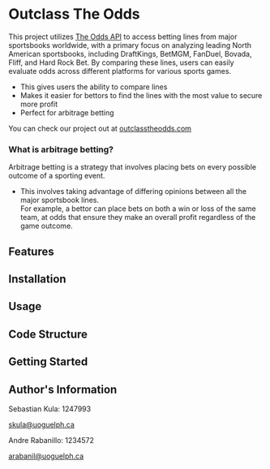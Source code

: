 # Outclass The Odds

This project utilizes [The Odds API](https://the-odds-api.com/) to access betting lines from major sportsbooks worldwide, with a primary focus on analyzing leading North American sportsbooks, including DraftKings, BetMGM, FanDuel, Bovada, Fliff, and Hard Rock Bet. By comparing these lines, users can easily evaluate odds across different platforms for various sports games.

  - This gives users the ability to compare lines
  - Makes it easier for bettors to find the lines with the most value to secure more profit
  - Perfect for arbitrage betting

You can check our project out at [outclasstheodds.com](http://outclasstheodds.com/)

### What is arbitrage betting? 

Arbitrage betting is a strategy that involves placing bets on every possible outcome of a sporting event. 
   -  This involves taking advantage of differing opinions between all the major sportsbook lines.   
For example, a bettor can place bets on both a win or loss of the same team, at odds that ensure they make an overall profit regardless of the game outcome.

## Features


## Installation


## Usage


## Code Structure


## Getting Started


## Author's Information

Sebastian Kula: 1247993

skula@uoguelph.ca

Andre Rabanillo: 1234572

arabanil@uoguelph.ca
